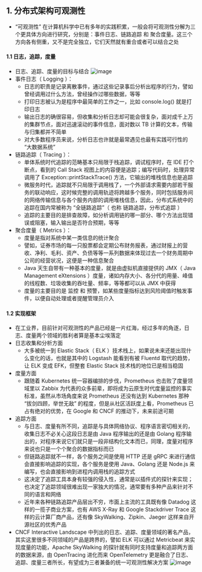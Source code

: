 ## 1. 分布式架构可观测性

- “可观测性” 在计算机科学中已有多年的实践积累，一般会将可观测性分解为三个更具体方向进行研究，分别是：事件日志、链路追踪 和 聚合度量。这三个方向各有侧重，又不是完全独立，它们天然就有重合或者可以结合之处

#### 1.1 日志，追踪，度量

- 日志、追踪、度量的目标与结合
  ![image](https://github.com/user-attachments/assets/0daa5e7b-0d8e-456d-a00f-cdcf408d2988)
- 事件日志（ Logging ）：
  - 日志的职责是记录离散事件，通过这些记录事后分析出程序的行为，譬如曾经调用过什么方法，曾经操作过哪些数据，等等
  - 打印日志被认为是程序中最简单的工作之一，比如 console.log() 就是打印日志
  - 输出日志的确很容易，但收集和分析日志却可能会很复杂，面对成千上万的集群节点，面对迅速滚动的事件信息，面对数以 TB 计算的文本，传输与归集都并不简单
  - 对大多数程序员来说，分析日志也许就是最常遇见也最有实践可行性的 “大数据系统”
- 链路追踪（ Tracing ）：
  - 单体系统时代追踪的范畴基本只局限于栈追踪，调试程序时，在 IDE 打个断点，看到的 Call Stack 视图上的内容便是追踪；编写代码时，处理异常调用了 Exception::printStackTrace() 方法，它输出的堆栈信息也是追踪
  - 微服务时代，追踪就不只局限于调用栈了，一个外部请求需要内部若干服务的联动响应，这时候完整的调用轨迹将跨越多个服务，同时包括服务间的网络传输信息与各个服务内部的调用堆栈信息，因此，分布式系统中的追踪在国内常被称为 “全链路追踪”（ 也称 链路追踪，分布式追踪 ）
  - 追踪的主要目的是排查故障，如分析调用链的哪一部分、哪个方法出现错误或阻塞，输入输出是否符合预期，等等
- 聚合度量（ Metrics ）：
  - 度量是指对系统中某一类信息的统计聚合
  - 譬如，证券市场的每一只股票都会定期公布财务报表，通过财报上的营收、净利、毛利、资产、负债等等一系列数据来体现过去一个财务周期中公司的经营状况，这便是一种信息聚合
  - Java 天生自带有一种基本的度量，就是由虚拟机直接提供的 JMX（ Java Management eXtensions ）度量，诸如内存大小、各分代的用量、峰值的线程数、垃圾收集的吞吐量、频率，等等都可以从 JMX 中获得
  - 度量的主要目的是 监控 和 预警，如某些度量指标达到风险阈值时触发事件，以便自动处理或者提醒管理员介入

#### 1.2 实现框架

- 在工业界，目前针对可观测性的产品已经是一片红海，经过多年的角逐，日志、度量两个领域的胜利者算是基本尘埃落定
- 日志收集和分析方面
  - 大多被统一到 Elastic Stack（ ELK ）技术栈上，如果说未来还能出现什么变化的话，也就是其中的 Logstash 能看到有被 Fluentd 取代的趋势，让 ELK 变成 EFK，但整套 Elastic Stack 技术栈的地位已是相当稳固
- 度量方面
  - 跟随着 Kubernetes 统一容器编排的步伐，Prometheus 也击败了度量领域里以 Zabbix 为代表的众多前辈，即将成为云原生时代度量监控的事实标准，虽然从市场角度来说 Prometheus 还没有达到 Kubernetes 那种 “拔剑四顾，举世无敌” 的程度，但是从社区活跃度上看，Prometheus 已占有绝对的优势，在 Google 和 CNCF 的推动下，未来前途可期
- 追踪方面
  - 与日志、度量有所不同，追踪是与具体网络协议、程序语言密切相关的，收集日志不必关心这段日志是由 Java 程序输出的还是由 Golang 程序输出的，对程序来说它们就只是一段非结构化文本而已，同理，度量对程序来说也只是一个个聚合的数据指标而已
  - 但链路追踪就不一样，各个服务之间是使用 HTTP 还是 gRPC 来进行通信会直接影响追踪的实现，各个服务是使用 Java、Golang 还是 Node.js 来编写，也会直接影响到进程内调用栈的追踪方式
  - 这决定了追踪工具本身有较强的侵入性，通常是以插件式的探针来实现；也决定了追踪领域很难出现一家独大的情况，通常要有多种产品来针对不同的语言和网络
  - 近年来各种链路追踪产品层出不穷，市面上主流的工具既有像 Datadog 这样的一揽子商业方案，也有 AWS X-Ray 和 Google Stackdriver Trace 这样的云计算厂商产品，还有像 SkyWalking、Zipkin、Jaeger 这样来自开源社区的优秀产品
- CNCF Interactive Landscape 中列出的日志、追踪、度量领域的著名产品，其实这里很多不同领域的产品是跨界的，譬如 ELK 可以通过 Metricbeat 来实现度量的功能，Apache SkyWalking 的探针就有同时支持度量和追踪两方面的数据来源，由 OpenTracing 进化而来 OpenTelemetry 更是融合了日志、追踪、度量三者所长，有望成为三者兼备的统一可观测性解决方案
  ![image](https://github.com/user-attachments/assets/c9a5e738-eb81-475e-9f72-037e378b6b0d)
